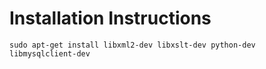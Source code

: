# Installation Instructions
```
sudo apt-get install libxml2-dev libxslt-dev python-dev libmysqlclient-dev
```
